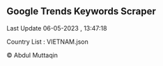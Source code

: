 

## Google Trends Keywords Scraper 
 
Last Update 06-05-2023 , 13:47:18

Country List :
VIETNAM.json



© Abdul Muttaqin 
